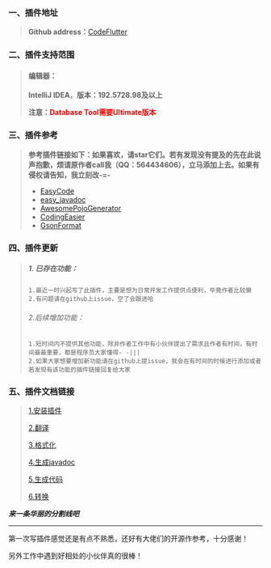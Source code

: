 ### 一、插件地址

>**Github address：**<a href="https://github.com/GingJing/CodeFlutter">CodeFlutter</a>

### 二、插件支持范围

>#### 编辑器：
>
>**IntelliJ IDEA**，**版本：192.5728.98及以上** 
>
>**注意：<font color="red">Database Tool需要Ultimate版本</font>**
>
>

### 三、插件参考

>**参考插件链接如下：如果喜欢，请star它们。若有发现没有提及的先在此说声抱歉，烦请原作者call我（QQ：564434606），立马添加上去。如果有侵权请告知，我立刻改-=-**
>
>- <a href="https://github.com/makejavas/EasyCode">EasyCode</a>
>- <a href="https://github.com/starcwang/easy_javadoc">easy_javadoc</a>
>- <a href="https://github.com/jineshfrancs/AwesomePojoGenerator">AwesomePojoGenerator</a>
>- <a href="https://gitee.com/Chave-Z/CodingEasier">CodingEasier</a>
>- <a href="https://github.com.cnpmjs.org/zzz40500/">GsonFormat</a>

### 四、插件更新

> ##### 1. 已存在功能：
>
> ```
> 1.最近一时兴起写了此插件，主要是想为日常开发工作提供点便利，毕竟作者比较懒
> 2.有问题请在github上issue，空了会跟进哈
> ```
>
> ###### 2.后续增加功能：
>
> ```说明
> 1.短时间内不提供其他功能，除非作者工作中有小伙伴提出了需求且作者有时间，有时间最最重要，都是程序员大家懂得- -|||
> 2.如果大家想要增加新功能请在github上提issue，我会在有时间的时候进行添加或者若发现有该功能的插件链接回复给大家
> ```

### 五、插件文档链接

>[1.安装插件](./安装插件/1.安装插件.md)
>
>[2.翻译](./翻译/1.翻译.md)
>
>[3.格式化](./格式化/1.格式化总介绍.md)
>
>[4.生成javadoc](./生成javadoc/1.生成javadoc.md)
>
>[5.生成代码](./生成代码/1.生成代码总介绍.md)
>
>[6.转换](./转换/1.转换总介绍.md)

***来一条华丽的分割线吧***

---

第一次写插件感觉还是有点不熟悉，还好有大佬们的开源作参考，十分感谢！

另外工作中遇到好相处的小伙伴真的很棒！


